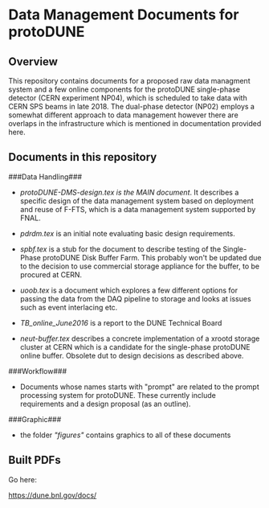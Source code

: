 # Data Management Documents for protoDUNE
## Overview
This repository contains documents for a proposed raw data managment system and a few online components for the protoDUNE single-phase detector (CERN experiment NP04), which is scheduled to take data with CERN SPS beams in late 2018. The dual-phase detector (NP02) employs a somewhat different approach to data management however there are overlaps in the infrastructure which is mentioned in documentation provided here.

## Documents in this repository
###Data Handling###
* *protoDUNE-DMS-design.tex is the MAIN document*. It describes a specific design of the data management system based on deployment and reuse of F-FTS, which is a data management system supported by FNAL.

* *pdrdm.tex* is an initial note evaluating basic design requirements.

* *spbf.tex* is a stub for the document to describe testing of the Single-Phase protoDUNE Disk Buffer Farm. This probably won't be updated due to the decision to use commercial storage appliance for the buffer, to be procured at CERN.

* *uoob.tex* is a document which explores a few different options for passing the data from the DAQ pipeline to storage and looks at issues such as event interlacing etc.

* *TB_online_June2016* is a report to the DUNE Technical Board

* *neut-buffer.tex* describes a concrete implementation of a xrootd storage cluster at CERN which is a candidate for the single-phase protoDUNE online buffer. Obsolete dut to design decisions as described above.

###Workflow###
* Documents whose names starts with "prompt" are related to the prompt processing system for protoDUNE. These currently include requirements and a design proposal (as an outline).

###Graphic###
* the folder *"figures"* contains graphics to all of these documents

## Built PDFs

Go here:

https://dune.bnl.gov/docs/




